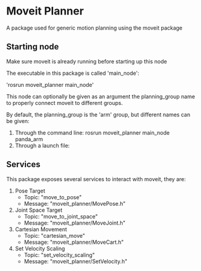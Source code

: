 # Moveit Planner
A package used for generic motion planning using the moveit package

## Starting node
Make sure moveit is already running before starting up this node

The executable in this package is called 'main_node':

'rosrun moveit_planner main_node'

This node can optionally be given as an argument the planning_group name to properly connect moveit to different groups.

By default, the planning_group is the 'arm' group, but different names can be given:
1. Through the command line: rosrun moveit_planner main_node panda_arm
2. Through a launch file: <node name="moveit_planner" pkg="moveit_planner" type="main_node" args="panda_arm" />

## Services
This package exposes several services to interact with moveit, they are:
1. Pose Target
   - Topic: "move_to_pose"
   - Message: "moveit_planner/MovePose.h"
2. Joint Space Target
   - Topic: "move_to_joint_space"
   - Message: "moveit_planner/MoveJoint.h"
3. Cartesian Movement
   - Topic: "cartesian_move"
   - Message: "moveit_planner/MoveCart.h"
4. Set Velocity Scaling
   - Topic: "set_velocity_scaling"
   - Message: "moveit_planner/SetVelocity.h"
